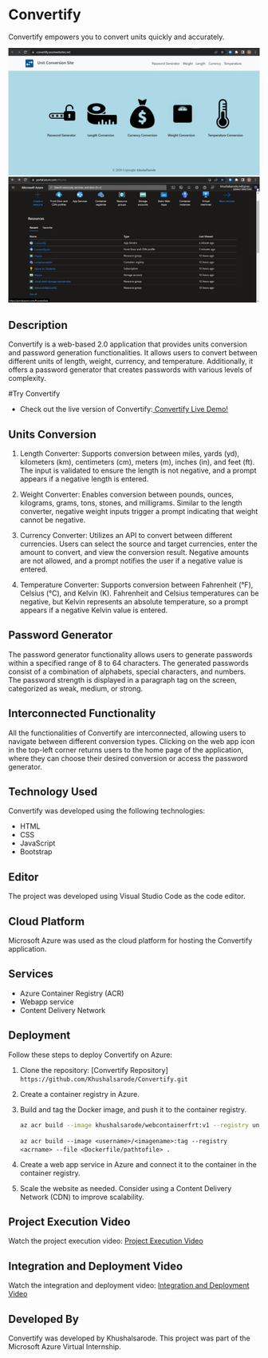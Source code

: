# Convertify

Convertify empowers you to convert units quickly and accurately.

![Convertify Home Screen](screenshotFRT.jpg)
![Azure Portal Services](servicestack.jpg)

## Description

Convertify is a web-based 2.0 application that provides units conversion and password generation functionalities. It allows users to convert between different units of length, weight, currency, and temperature. Additionally, it offers a password generator that creates passwords with various levels of complexity.

#Try Convertify
- Check out the live version of Convertify:[ Convertify Live Demo!](https://convertify.azurewebsites.net/)


## Units Conversion

1. Length Converter: Supports conversion between miles, yards (yd), kilometers (km), centimeters (cm), meters (m), inches (in), and feet (ft). The input is validated to ensure the length is not negative, and a prompt appears if a negative length is entered.

2. Weight Converter: Enables conversion between pounds, ounces, kilograms, grams, tons, stones, and milligrams. Similar to the length converter, negative weight inputs trigger a prompt indicating that weight cannot be negative.

3. Currency Converter: Utilizes an API to convert between different currencies. Users can select the source and target currencies, enter the amount to convert, and view the conversion result. Negative amounts are not allowed, and a prompt notifies the user if a negative value is entered.

4. Temperature Converter: Supports conversion between Fahrenheit (°F), Celsius (°C), and Kelvin (K). Fahrenheit and Celsius temperatures can be negative, but Kelvin represents an absolute temperature, so a prompt appears if a negative Kelvin value is entered.

## Password Generator

The password generator functionality allows users to generate passwords within a specified range of 8 to 64 characters. The generated passwords consist of a combination of alphabets, special characters, and numbers. The password strength is displayed in a paragraph tag on the screen, categorized as weak, medium, or strong.

## Interconnected Functionality

All the functionalities of Convertify are interconnected, allowing users to navigate between different conversion types. Clicking on the web app icon in the top-left corner returns users to the home page of the application, where they can choose their desired conversion or access the password generator.

## Technology Used

Convertify was developed using the following technologies:

- HTML
- CSS
- JavaScript
- Bootstrap

## Editor

The project was developed using Visual Studio Code as the code editor.

## Cloud Platform

Microsoft Azure was used as the cloud platform for hosting the Convertify application.

## Services
- Azure Container Registry (ACR)
- Webapp service
- Content Delivery Network

## Deployment

Follow these steps to deploy Convertify on Azure:

1. Clone the repository: [Convertify Repository]
```https://github.com/Khushalsarode/Convertify.git```

2. Create a container registry in Azure.

3. Build and tag the Docker image, and push it to the container registry.

   ```bash
   az acr build --image khushalsarode/webcontainerfrt:v1 --registry unitconverter --file Dockerfile .
   ```
   ``` az acr build --image <username>/<imagename>:tag --registry <acrname> --file <Dockerfile/pathtofile> .  ```

4. Create a web app service in Azure and connect it to the container in the container registry.

5. Scale the website as needed. Consider using a Content Delivery Network (CDN) to improve scalability.

## Project Execution Video
Watch the project execution video: [Project Execution Video](https://youtu.be/tTx8CqXneTQ)

## Integration and Deployment Video
Watch the integration and deployment video: [Integration and Deployment Video](https://youtu.be/FzlVxMUuh_U)

## Developed By
Convertify was developed by Khushalsarode. This project was part of the Microsoft Azure Virtual Internship.
